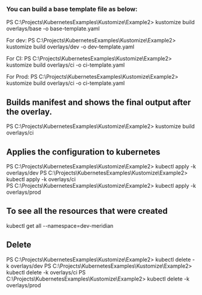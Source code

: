### You can build a base template file as below:
PS C:\Projects\KubernetesExamples\Kustomize\Example2> kustomize build overlays/base -o base-template.yaml

For dev:
PS C:\Projects\KubernetesExamples\Kustomize\Example2> kustomize build overlays/dev -o dev-template.yaml

For CI:
PS C:\Projects\KubernetesExamples\Kustomize\Example2> kustomize build overlays/ci -o ci-template.yaml

For Prod:
PS C:\Projects\KubernetesExamples\Kustomize\Example2> kustomize build overlays/ci -o ci-template.yaml


## Builds manifest and shows the final output after the overlay.
PS C:\Projects\KubernetesExamples\Kustomize\Example2> kustomize build overlays/ci

## Applies the configuration to kubernetes
PS C:\Projects\KubernetesExamples\Kustomize\Example2> kubectl apply -k  overlays/dev 
PS C:\Projects\KubernetesExamples\Kustomize\Example2> kubectl apply -k  overlays/ci  
PS C:\Projects\KubernetesExamples\Kustomize\Example2> kubectl apply -k  overlays/prod


## To see all the resources that were created
kubectl get all --namespace=dev-meridian 

## Delete 
PS C:\Projects\KubernetesExamples\Kustomize\Example2> kubectl delete -k  overlays/dev
PS C:\Projects\KubernetesExamples\Kustomize\Example2> kubectl delete -k  overlays/ci
PS C:\Projects\KubernetesExamples\Kustomize\Example2> kubectl delete -k  overlays/prod